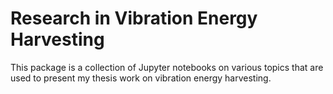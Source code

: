 # Research in Vibration Energy Harvesting

This package is a collection of Jupyter notebooks on various topics that are used to present my thesis work on vibration energy harvesting.

```{tableofcontents}
```